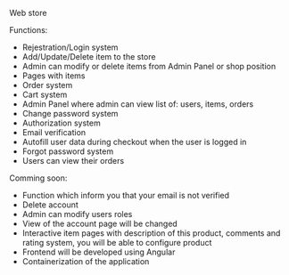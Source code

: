 Web store 

Functions:
- Rejestration/Login system
- Add/Update/Delete item to the store 
- Admin can modify or delete items from Admin Panel or shop position
- Pages with items
- Order system
- Cart system
- Admin Panel where admin can view list of: users, items, orders
- Change password system
- Authorization system
- Email verification
- Autofill user data during checkout when the user is logged in
- Forgot password system
- Users can view their orders

Comming soon:
- Function which inform you that your email is not verified
- Delete account
- Admin can modify users roles
- View of the account page will be changed
- Interactive item pages with description of this product, comments and rating system, you will be able to configure product
- Frontend will be developed using Angular
- Containerization of the application
